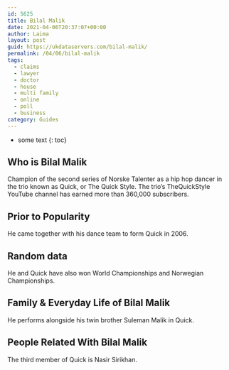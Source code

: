 ```yaml
---
id: 5625
title: Bilal Malik
date: 2021-04-06T20:37:07+00:00
author: Laima
layout: post
guid: https://ukdataservers.com/bilal-malik/
permalink: /04/06/bilal-malik
tags:
  - claims
  - lawyer
  - doctor
  - house
  - multi family
  - online
  - poll
  - business
category: Guides
---
```


* some text
{: toc}


## Who is Bilal Malik
                  
                  
                  
Champion of the second series of Norske Talenter as a hip hop dancer in the trio known as Quick, or The Quick Style. The trio&#8217;s TheQuickStyle YouTube channel has earned more than 360,000 subscribers.
                  
              
            
              
            
                
                
                
## Prior to Popularity
                  
                  
                  
He came together with his dance team to form Quick in 2006.
                  
              
            
              
            
                
                
                
## Random data
                  
                  
                  
He and Quick have also won World Championships and Norwegian Championships.
                  
              
            
              
            
                
                
                
## Family & Everyday Life of Bilal Malik
                  
                  
                  
He performs alongside his twin brother Suleman Malik in Quick.
                  
              
            
              
            
                
                
                
## People Related With Bilal Malik
                  
                  
                  
The third member of Quick is Nasir Sirikhan.
                  
              
            
              
            
                
              
            
              
              
            
            
              
            
          
          
          